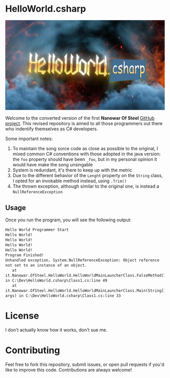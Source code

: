 # HelloWorld.csharp

![thumbnail](./Thumbnail.jpeg)

Welcome to the converted version of the first **Nanowar Of Steel** [GitHub project](https://github.com/NanowarOfSteel/HelloWorld). This revised repository is aimed to all those programmers out there who indentify themselves as C# developers.

Some important notes:
1. To maintain the song sorce code as close as possible to the original, I mixed common C# conventions with those adopted in the java version: the `foo` property should have been `_foo`, but in my personal opinion it would have make the song unsingable
2. System is redundant, it's there to keep up with the metric
3. Due to the different behavior of the `Lenght` property on the `String` class, I opted for an invokable method instead, using `.Trim()`
4. The thrown exception, although similar to the original one, is instead a `NullReferenceException`

## Usage

Once you run the program, you will see the following output:

```
Hello World Programmer Start
Hello World!
Hello World!
Hello World!
Hello World!
Program Finished!
Unhandled exception. System.NullReferenceException: Object reference not set to an instance of an object.
   at it.Nanowar.OfSteel.HelloWorld.HelloWorldMainLauncherClass.FalseMethod() in C:\Dev\HelloWorld.csharp\Class1.cs:line 49
   at it.Nanowar.OfSteel.HelloWorld.HelloWorldMainLauncherClass.Main(String[] args) in C:\Dev\HelloWorld.csharp\Class1.cs:line 33
```

# License

I don't actually know how it works, don't sue me.

# Contributing

Feel free to fork this repository, submit issues, or open pull requests if you'd like to improve this code. Contributions are always welcome!
